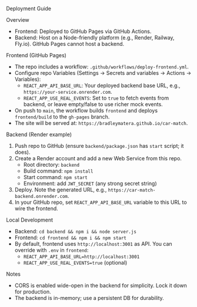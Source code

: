 Deployment Guide

Overview
- Frontend: Deployed to GitHub Pages via GitHub Actions.
- Backend: Host on a Node-friendly platform (e.g., Render, Railway, Fly.io). GitHub Pages cannot host a backend.

Frontend (GitHub Pages)
- The repo includes a workflow: `.github/workflows/deploy-frontend.yml`.
- Configure repo Variables (Settings → Secrets and variables → Actions → Variables):
  - `REACT_APP_API_BASE_URL`: Your deployed backend base URL, e.g., `https://your-service.onrender.com`.
  - `REACT_APP_USE_REAL_EVENTS`: Set to `true` to fetch events from backend, or leave empty/false to use richer mock events.
- On push to `main`, the workflow builds `frontend` and deploys `frontend/build` to the `gh-pages` branch.
- The site will be served at: `https://bradleymatera.github.io/car-match`.

Backend (Render example)
1) Push repo to GitHub (ensure `backend/package.json` has `start` script; it does).
2) Create a Render account and add a new Web Service from this repo.
   - Root directory: `backend`
   - Build command: `npm install`
   - Start command: `npm start`
   - Environment: add `JWT_SECRET` (any strong secret string)
3) Deploy. Note the generated URL, e.g., `https://car-match-backend.onrender.com`.
4) In your GitHub repo, set `REACT_APP_API_BASE_URL` variable to this URL to wire the frontend.

Local Development
- Backend: `cd backend && npm i && node server.js`
- Frontend: `cd frontend && npm i && npm start`
- By default, frontend uses `http://localhost:3001` as API. You can override with `.env` in `frontend`:
  - `REACT_APP_API_BASE_URL=http://localhost:3001`
  - `REACT_APP_USE_REAL_EVENTS=true` (optional)

Notes
- CORS is enabled wide-open in the backend for simplicity. Lock it down for production.
- The backend is in-memory; use a persistent DB for durability.
